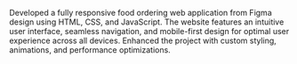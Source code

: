 Developed a fully responsive food ordering web application from Figma design using HTML, CSS, and JavaScript. The website features an intuitive user interface, seamless navigation, and mobile-first design for optimal user experience across all devices. Enhanced the project with custom styling, animations, and performance optimizations.
